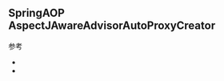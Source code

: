 


## SpringAOP AspectJAwareAdvisorAutoProxyCreator



参考

- [](http://www.eclipse.org/aspectj/doc/next/devguide/index.html)
- [](http://jinnianshilongnian.iteye.com/blog/1901694)
